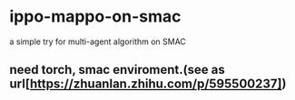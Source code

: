 # ippo-mappo-on-smac
a simple try for multi-agent algorithm on SMAC

## need torch, smac enviroment.(see as url[https://zhuanlan.zhihu.com/p/595500237])
